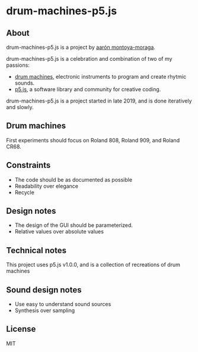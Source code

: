 # drum-machines-p5.js

## About

drum-machines-p5.js is a project by [aarón montoya-moraga](https://montoyamoraga.io/).

drum-machines-p5.js is a celebration and combination of two of my passions:

* [drum machines](https://en.wikipedia.org/wiki/Drum_machine), electronic instruments to program and create rhytmic sounds.
* [p5.js](https://p5js.org/), a software library and community for creative coding.

drum-machines-p5.js is a project started in late 2019, and is done iteratively and slowly.

## Drum machines

First experiments should focus on Roland 808, Roland 909, and Roland CR68.

## Constraints

* The code should be as documented as possible
* Readability over elegance
* Recycle

## Design notes

* The design of the GUI should be parameterized.
* Relative values over absolute values

## Technical notes

This project uses p5.js v1.0.0, and is a collection of recreations of drum machines

## Sound design notes

* Use easy to understand sound sources
* Synthesis over sampling


## License

MIT
